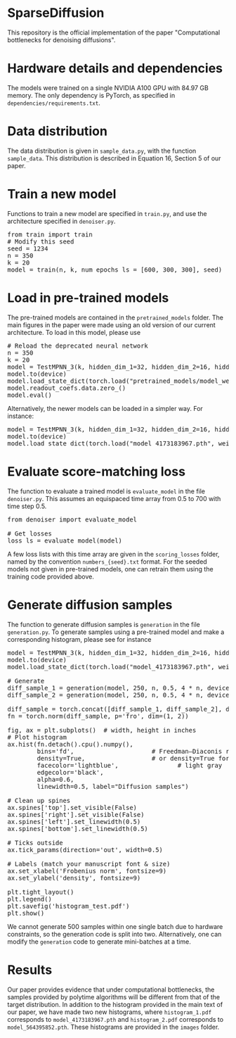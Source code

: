 # SparseDiffusion

This repository is the official implementation of the paper "Computational bottlenecks for denoising diffusions".

# Hardware details and dependencies

The models were trained on a single NVIDIA A100 GPU with 84.97 GB memory. The only dependency is PyTorch, as specified in `dependencies/requirements.txt`.

# Data distribution

The data distribution is given in `sample_data.py`, with the function `sample_data`. This distribution is described in Equation 16, Section 5 of our paper. 

# Train a new model

Functions to train a new model are specified in `train.py`, and use the architecture specified in `denoiser.py`. 

<pre>
from train import train
# Modify this seed
seed = 1234
n = 350
k = 20
model = train(n, k, num_epochs_ls = [600, 300, 300], seed)</pre>

# Load in pre-trained models

The pre-trained models are contained in the `pretrained_models` folder. The main figures in the paper were made using an old version of our current architecture. To load in this model, please use

<pre># Reload the deprecated neural network
n = 350
k = 20
model = TestMPNN_3(k, hidden_dim_1=32, hidden_dim_2=16, hidden_dim_3=4, num_layers=10)
model.to(device)
model.load_state_dict(torch.load("pretrained_models/model_weights_opt_350.pth", weights_only=False), strict=False)
model.readout_coefs.data.zero_()
model.eval()</pre>

Alternatively, the newer models can be loaded in a simpler way. For instance:

<pre>model = TestMPNN_3(k, hidden_dim_1=32, hidden_dim_2=16, hidden_dim_3=4, num_layers=10)
model.to(device)
model.load_state_dict(torch.load("model_4173183967.pth", weights_only=False))</pre>

# Evaluate score-matching loss

The function to evaluate a trained model is `evaluate_model` in the file `denoiser.py`. This assumes an equispaced time array from 0.5 to 700 with time step 0.5. 

<pre>
from denoiser import evaluate_model

# Get losses
loss_ls = evaluate_model(model)
</pre>

A few loss lists with this time array are given in the `scoring_losses` folder, named by the convention `numbers_{seed}.txt` format. For the seeded models not given in pre-trained models, one can retrain them using the training code provided above.

# Generate diffusion samples

The function to generate diffusion samples is `generation` in the file `generation.py`. To generate samples using a pre-trained model and make a corresponding histogram, please see for instance

<pre>
model = TestMPNN_3(k, hidden_dim_1=32, hidden_dim_2=16, hidden_dim_3=4, num_layers=10)
model.to(device)
model.load_state_dict(torch.load("model_4173183967.pth", weights_only=False))

# Generate
diff_sample_1 = generation(model, 250, n, 0.5, 4 * n, device=device)
diff_sample_2 = generation(model, 250, n, 0.5, 4 * n, device=device)

diff_sample = torch.concat([diff_sample_1, diff_sample_2], dim=0)
fn = torch.norm(diff_sample, p='fro', dim=(1, 2))

fig, ax = plt.subplots()  # width, height in inches
# Plot histogram
ax.hist(fn.detach().cpu().numpy(),
        bins='fd',                     # Freedman–Diaconis rule
        density=True,                  # or density=True for area=1
        facecolor='lightblue',                # light gray
        edgecolor='black', 
        alpha=0.6,
        linewidth=0.5, label="Diffusion samples")

# Clean up spines
ax.spines['top'].set_visible(False)
ax.spines['right'].set_visible(False)
ax.spines['left'].set_linewidth(0.5)
ax.spines['bottom'].set_linewidth(0.5)

# Ticks outside
ax.tick_params(direction='out', width=0.5)

# Labels (match your manuscript font & size)
ax.set_xlabel('Frobenius norm', fontsize=9)
ax.set_ylabel('density', fontsize=9)

plt.tight_layout()
plt.legend()
plt.savefig('histogram_test.pdf')
plt.show()
</pre>

We cannot generate 500 samples within one single batch due to hardware constraints, so the generation code is split into two. Alternatively, one can modify the `generation` code to generate mini-batches at a time.

# Results

Our paper provides evidence that under computational bottlenecks, the samples provided by polytime algorithms will be different from that of the target distribution. In addition to the histogram provided in the main text of our paper, we have made two new histograms, where `histogram_1.pdf` corresponds to `model_4173183967.pth` and `histogram_2.pdf` corresponds to `model_564395852.pth`. These histograms are provided in the `images` folder.